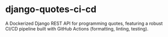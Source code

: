 # django-quotes-ci-cd
A Dockerized Django REST API for programming quotes, featuring a robust CI/CD pipeline built with GitHub Actions (formatting, linting, testing).

